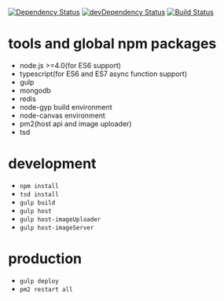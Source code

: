 [![Dependency Status](https://david-dm.org/plantain-00/SubsNoti.svg)](https://david-dm.org/plantain-00/SubsNoti)
[![devDependency Status](https://david-dm.org/plantain-00/SubsNoti/dev-status.svg)](https://david-dm.org/plantain-00/SubsNoti#info=devDependencies)
[![Build Status](https://travis-ci.org/plantain-00/SubsNoti.svg?branch=master)](https://travis-ci.org/plantain-00/SubsNoti)

# tools and global npm packages

+ node.js >=4.0(for ES6 support)
+ typescript(for ES6 and ES7 async function support)
+ gulp
+ mongodb
+ redis
+ node-gyp build environment
+ node-canvas environment
+ pm2(host api and image uploader)
+ tsd

# development

+ `npm install`
+ `tsd install`
+ `gulp build`
+ `gulp host`
+ `gulp host-imageUploader`
+ `gulp host-imageServer`

# production

+ `gulp deploy`
+ `pm2 restart all`
